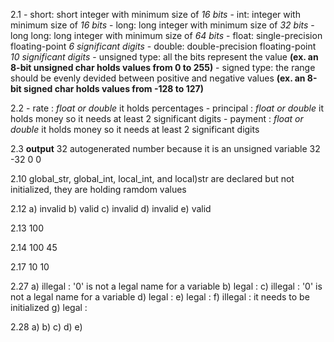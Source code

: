 2.1
    - short: short integer with minimum size of *16 bits*
    - int: integer with minimum size of *16 bits*
    - long: long integer with minimum size of *32 bits*
    - long long: long integer with minimum size of *64 bits*
    - float: single-precision floating-point *6 significant digits*
    - double: double-precision floating-point *10 significant digits*
    - unsigned type: all the bits represent the value **(ex. an 8-bit unsigned char holds values from 0 to 255)**
    - signed type: the range should be evenly devided between positive and negative values **(ex. an 8-bit signed char holds values from -128 to 127)**

2.2
    - rate : *float or double* it holds percentages
    - principal : *float or double* it holds money so it needs at least 2 significant digits
    - payment : *float or double* it holds money so it needs at least 2 significant digits

2.3
**output**
32
autogenerated number because it is an unsigned variable
32
-32
0
0

2.10
global_str, global_int, local_int, and local)str are declared but not initialized, they are holding ramdom values

2.12
a) invalid
b) valid
c) invalid
d) invalid
e) valid

2.13
100

2.14
100 45

2.17
10 10

2.27
a) illegal : '0' is not a legal name for a variable
b) legal : 
c) illegal : '0' is not a legal name for a variable
d) legal :
e) legal :
f) illegal : it needs to be initialized
g) legal :

2.28
a)
b)
c)
d)
e)

